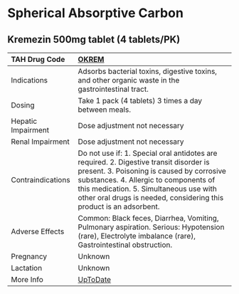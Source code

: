 # Spherical Absorptive Carbon

## Kremezin 500mg tablet (4 tablets/PK)

| TAH Drug Code      | [OKREM](https://www.tahsda.org.tw/drugs/hissearch.php?drug_code=OKREM)                                                                                                                                                                                                                        |
|:-------------------|:----------------------------------------------------------------------------------------------------------------------------------------------------------------------------------------------------------------------------------------------------------------------------------------------|
| Indications        | Adsorbs bacterial toxins, digestive toxins, and other organic waste in the gastrointestinal tract.                                                                                                                                                                                            |
| Dosing             | Take 1 pack (4 tablets) 3 times a day between meals.                                                                                                                                                                                                                                          |
| Hepatic Impairment | Dose adjustment not necessary                                                                                                                                                                                                                                                                 |
| Renal Impairment   | Dose adjustment not necessary                                                                                                                                                                                                                                                                 |
| Contraindications  | Do not use if: 1. Special oral antidotes are required. 2. Digestive transit disorder is present. 3. Poisoning is caused by corrosive substances. 4. Allergic to components of this medication. 5. Simultaneous use with other oral drugs is needed, considering this product is an adsorbent. |
| Adverse Effects    | Common: Black feces, Diarrhea, Vomiting, Pulmonary aspiration. Serious: Hypotension (rare), Electrolyte imbalance (rare), Gastrointestinal obstruction.                                                                                                                                       |
| Pregnancy          | Unknown                                                                                                                                                                                                                                                                                       |
| Lactation          | Unknown                                                                                                                                                                                                                                                                                       |
| More Info          | [UpToDate](https://www.uptodate.com/contents/spherical-absorptive-carbon-drug-information)                                                                                                                                                                                                    |

